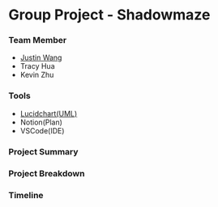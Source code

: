# Group Project - Shadowmaze
### Team Member
* [Justin Wang](https://github.com/DroitXenon)  
* Tracy Hua
* Kevin Zhu

### Tools
* [Lucidchart(UML)](https://lucid.app/lucidchart/00ddff49-7be7-4989-b2fe-fc8fa0e9c1f9/edit?viewport_loc=-1000%2C-11%2C2720%2C1483%2C0_0&invitationId=inv_14df7ee3-b49f-486b-bf88-7cd70cb63f2a)  
* Notion(Plan)
* VSCode(IDE)

### Project Summary

### Project Breakdown

### Timeline

